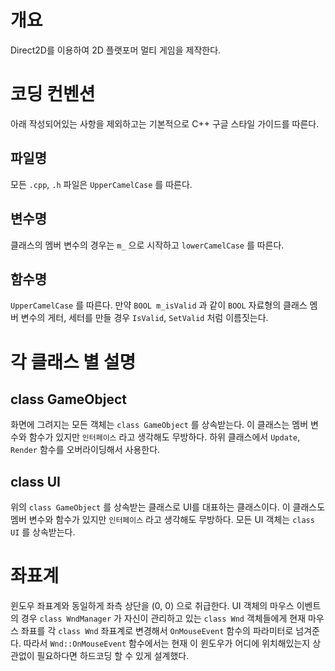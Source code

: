 ﻿# 개요
Direct2D를 이용하여 2D 플랫포머 멀티 게임을 제작한다.
# 코딩 컨벤션
아래 작성되어있는 사항을 제외하고는 기본적으로 C++ 구글 스타일 가이드를 따른다. 
## 파일명
모든 `.cpp`, `.h` 파일은 `UpperCamelCase` 를 따른다.
## 변수명
클래스의 멤버 변수의 경우는 `m_` 으로 시작하고 `lowerCamelCase` 를 따른다.
## 함수명
`UpperCamelCase` 를 따른다. 만약 `BOOL m_isValid` 과 같이 `BOOL` 자료형의 클래스 멤버 변수의 게터, 세터를 만들 경우 `IsValid`, `SetValid` 처럼 이름짓는다.
# 각 클래스 별 설명
## class GameObject
화면에 그려지는 모든 객체는 `class GameObject` 를 상속받는다. 이 클래스는 멤버 변수와 함수가 있지만 `인터페이스` 라고 생각해도 무방하다. 하위 클래스에서 `Update`, `Render` 함수를 오버라이딩해서 사용한다.
## class UI
위의 `class GameObject` 를 상속받는 클래스로 UI를 대표하는 클래스이다. 이 클래스도 멤버 변수와 함수가 있지만 `인터페이스` 라고 생각해도 무방하다. 모든 UI 객체는 `class UI` 를 상속받는다.
# 좌표계
윈도우 좌표계와 동일하게 좌측 상단을 (0, 0) 으로 취급한다. UI 객체의 마우스 이벤트의 경우 `class WndManager` 가 자신이 관리하고 있는 `class Wnd` 객체들에게 현재 마우스 좌표를 각 `class Wnd` 좌표계로 변경해서 `OnMouseEvent` 함수의 파라미터로 넘겨준다. 따라서 `Wnd::OnMouseEvent` 함수에서는 현재 이 윈도우가 어디에 위치해있는지 상관없이 필요하다면 하드코딩 할 수 있게 설계했다.